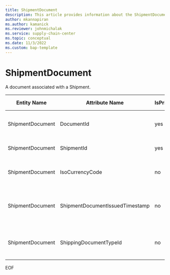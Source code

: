 ```yaml
---
title: ShipmentDocument
description: This article provides information about the ShipmentDocument entity.
author: mkannapiran
ms.author: kamanick
ms.reviewer: johnmichalak
ms.service: supply-chain-center
ms.topic: conceptual
ms.date: 11/3/2022
ms.custom: bap-template
---
```


# ShipmentDocument

A document associated with a Shipment.

| **Entity Name** | **Attribute Name** | **IsPrimaryKey** | **Data Type** | **Data Length** | **Description** |
| --- | --- | --- | --- | --- | --- |
| ShipmentDocument | DocumentId | yes | string | 36 | The unique identifier of a Document. |
| ShipmentDocument | ShipmentId | yes | string | 36 | The unique identifier of a Shipment. |
| ShipmentDocument | IsoCurrencyCode | no | string | 3 | The ISO 4217 currency code. |
| ShipmentDocument | ShipmentDocumentIssuedTimestamp | no | timestamp | 14 | The timestamp when the shipment document was issued. |
| ShipmentDocument | ShippingDocumentTypeId | no | string | 36 | The unique identifier of a Shipping Document Type. |

EOF